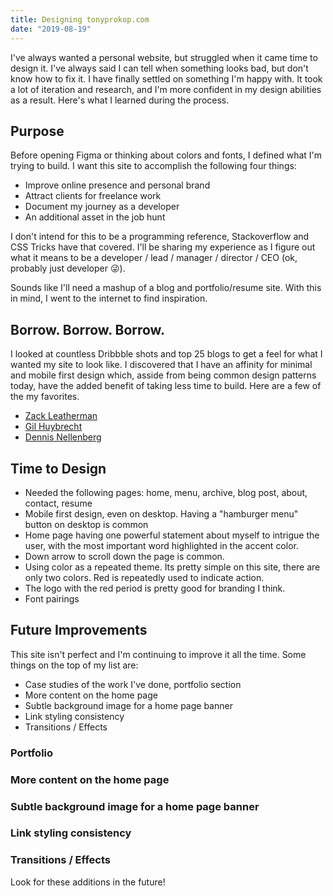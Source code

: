 ```yaml
---
title: Designing tonyprokop.com
date: "2019-08-19"
---
```


I've always wanted a personal website, but struggled when it came time to design it. I've always said I can tell when something looks bad, but don't know how to fix it. I have finally settled on something I'm happy with. It took a lot of iteration and research, and I'm more confident in my design abilities as a result. Here's what I learned during the process.

## Purpose

Before opening Figma or thinking about colors and fonts, I defined what I'm trying to build. I want this site to accomplish the following four things:

- Improve online presence and personal brand
- Attract clients for freelance work
- Document my journey as a developer
- An additional asset in the job hunt

I don't intend for this to be a programming reference, Stackoverflow and CSS Tricks have that covered. I'll be sharing my experience as I figure out what it means to be a developer / lead / manager / director / CEO (ok, probably just developer 😜).

Sounds like I'll need a mashup of a blog and portfolio/resume site. With this in mind, I went to the internet to find inspiration.

## Borrow. Borrow. Borrow.

I looked at countless Dribbble shots and top 25 blogs to get a feel for what I wanted my site to look like. I discovered that I have an affinity for minimal and mobile first design which, asside from being common design patterns today, have the added benefit of taking less time to build. Here are a few of the my favorites.

- [Zack Leatherman](https://www.zachleat.com/)
- [Gil Huybrecht](http://www.gilhuybrecht.com)
- [Dennis Nellenberg](https://www.dennissnellenberg.nl/en)

## Time to Design

- Needed the following pages: home, menu, archive, blog post, about, contact, resume
- Mobile first design, even on desktop. Having a "hamburger menu" button on desktop is common
- Home page having one powerful statement about myself to intrigue the user, with the most important word highlighted in the accent color.
- Down arrow to scroll down the page is common.
- Using color as a repeated theme. Its pretty simple on this site, there are only two colors. Red is repeatedly used to indicate action.
- The logo with the red period is pretty good for branding I think.
- Font pairings

## Future Improvements

This site isn't perfect and I'm continuing to improve it all the time. Some things on the top of my list are:

- Case studies of the work I've done, portfolio section
- More content on the home page
- Subtle background image for a home page banner
- Link styling consistency
- Transitions / Effects

### Portfolio

### More content on the home page

### Subtle background image for a home page banner

### Link styling consistency

### Transitions / Effects

Look for these additions in the future!
